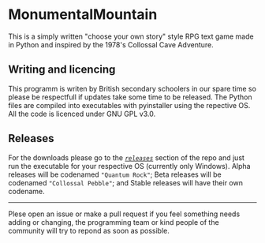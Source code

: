 # MonumentalMountain
This is a simply written "choose your own story" style RPG text game made in Python and inspired by the 1978's Collossal Cave Adventure.

## Writing and licencing

This programm is writen by British secondary schoolers in our spare time so please be respectfull if updates take some time to be released. The Python files are compiled into executables with pyinstaller using the repective OS. All the code is licenced under GNU GPL v3.0.

## Releases

For the downloads please go to the [*`releases`*](https://github.com/JTech-Labs/MonumentalMountain/releases) section of the repo and just run the executable for your respective OS (currently only Windows). Alpha releases will be codenamed `"Quantum Rock"`; Beta releases will be codenamed `"Collossal Pebble"`; and Stable releases will have their own codename.

---

Plese open an issue or make a pull request if you feel something needs adding or changing, the programming team or kind people of the community will try to repond as soon as possible.
